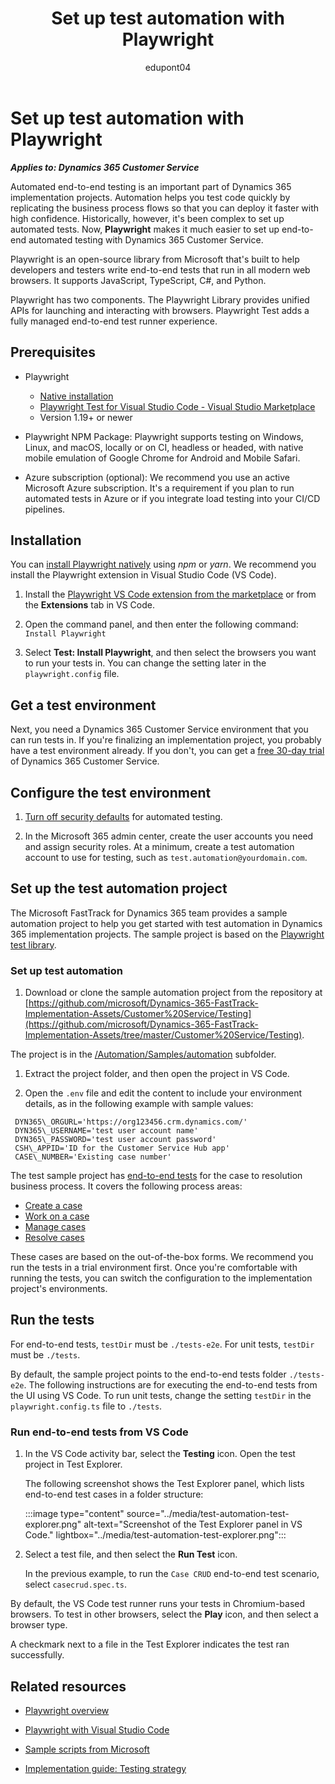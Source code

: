 ﻿---
title: Set up test automation with Playwright
description: Learn how to set up automated end-to-end testing with Playwright for Microsoft Dynamics 365 Customer Service projects.
ms.date: 06/07/2023
ms.topic: how-to
author: edupont04
ms.author: darent
ms.custom:
 - ai-gen-docs-bap
 - ai-gen-desc
 - ai-seo-date:08/23/2023
 - bap-template
---

# Set up test automation with Playwright

***Applies to: Dynamics 365 Customer Service***

Automated end-to-end testing is an important part of Dynamics 365 implementation projects. Automation helps you test code quickly by replicating the business process flows so that you can deploy it faster with high confidence. Historically, however, it's been complex to set up automated tests. Now, **Playwright** makes it much easier to set up end-to-end automated testing with Dynamics 365 Customer Service.

Playwright is an open-source library from Microsoft that's built to help developers and testers write end-to-end tests that run in all modern web browsers. It supports JavaScript, TypeScript, C\#, and Python.

Playwright has two components. The Playwright Library provides unified APIs for launching and interacting with browsers. Playwright Test adds a fully managed end-to-end test runner experience.

## Prerequisites

- Playwright

  - [Native installation](https://playwright.dev)
  - [Playwright Test for Visual Studio Code - Visual Studio Marketplace](https://marketplace.visualstudio.com/items?itemName=ms-playwright.playwright)
  - Version 1.19+ or newer

- Playwright NPM Package: Playwright supports testing on Windows, Linux, and macOS, locally or on CI, headless or headed, with native mobile emulation of Google Chrome for Android and Mobile Safari.

- Azure subscription (optional): We recommend you use an active Microsoft Azure subscription. It's a requirement if you plan to run automated tests in Azure or if you integrate load testing into your CI/CD pipelines.

## Installation

You can [install Playwright natively](https://playwright.dev/docs/intro) using *npm* or *yarn*. We recommend you install the Playwright extension in Visual Studio Code (VS Code).

1. Install the [Playwright VS Code extension from the marketplace](https://marketplace.visualstudio.com/items?itemName=ms-playwright.playwright) or from the **Extensions** tab in VS Code.

1. Open the command panel, and then enter the following command: `Install Playwright`

1. Select **Test: Install Playwright**, and then select the browsers you want to run your tests in. You can change the setting later in the `playwright.config` file.

## Get a test environment

Next, you need a Dynamics 365 Customer Service environment that you can run tests in. If you're finalizing an implementation project, you probably have a test environment already. If you don't, you can get a [free 30-day trial](/dynamics365/customer-service/try-customer-service) of Dynamics 365 Customer Service.

## Configure the test environment

1. [Turn off security defaults](/azure/active-directory/fundamentals/security-defaults) for automated testing.

1. In the Microsoft 365 admin center, create the user accounts you need and assign security roles. At a minimum, create a test automation account to use for testing, such as `test.automation@yourdomain.com`.

## Set up the test automation project

The Microsoft FastTrack for Dynamics 365 team provides a sample automation project to help you get started with test automation in Dynamics 365 implementation projects. The sample project is based on the [Playwright test library](https://github.com/microsoft/playwright/tree/main/tests/library).

### Set up test automation

1. Download or clone the sample automation project from the repository at [https://github.com/microsoft/Dynamics-365-FastTrack-Implementation-Assets/Customer%20Service/Testing](https://github.com/microsoft/Dynamics-365-FastTrack-Implementation-Assets/tree/master/Customer%20Service/Testing).

  The project is in the [/Automation/Samples/automation](https://github.com/microsoft/Dynamics-365-FastTrack-Implementation-Assets/tree/master/Customer%20Service/Testing/Automation/Samples/automation) subfolder.

1. Extract the project folder, and then open the project in VS Code.

1. Open the `.env` file and edit the content to include your environment details, as in the following example with sample values:

 ```text
  DYN365\_ORGURL='https://org123456.crm.dynamics.com/'
  DYN365\_USERNAME='test user account name'
  DYN365\_PASSWORD='test user account password'
  CSH\_APPID='ID for the Customer Service Hub app'
  CASE\_NUMBER='Existing case number' 
 ```

The test sample project has [end-to-end tests](https://github.com/microsoft/Dynamics-365-FastTrack-Implementation-Assets/tree/master/Customer%20Service/Testing/Automation/Samples/automation/tests-e2e) for the case to resolution business process. It covers the following process areas:

- [Create a case](../business-processes/case-to-resolution-areas.md#create-a-case)
- [Work on a case](../business-processes/case-to-resolution-areas.md#work-on-a-case)
- [Manage cases](../business-processes/case-to-resolution-areas.md#manage-cases)
- [Resolve cases](../business-processes/case-to-resolution-areas.md#resolve-cases)

These cases are based on the out-of-the-box forms. We recommend you run the tests in a trial environment first. Once you're comfortable with running the tests, you can switch the configuration to the implementation project's environments.

## Run the tests

For end-to-end tests, `testDir` must be `./tests-e2e`. For unit tests, `testDir` must be `./tests`.

By default, the sample project points to the end-to-end tests folder `./tests-e2e`. The following instructions are for executing the end-to-end tests from the UI using VS Code. To run unit tests, change the setting `testDir` in the `playwright.config.ts` file to `./tests`.

### Run end-to-end tests from VS Code

1. In the VS Code activity bar, select the **Testing** icon. Open the test project in Test Explorer.

    The following screenshot shows the Test Explorer panel, which lists end-to-end test cases in a folder structure:
  
    :::image type="content" source="../media/test-automation-test-explorer.png" alt-text="Screenshot of the Test Explorer panel in VS Code." lightbox="../media/test-automation-test-explorer.png":::

1. Select a test file, and then select the **Run Test** icon.

    In the previous example, to run the `Case CRUD` end-to-end test scenario, select `casecrud.spec.ts`.

By default, the VS Code test runner runs your tests in Chromium-based browsers. To test in other browsers, select the **Play** icon, and then select a browser type.

A checkmark next to a file in the Test Explorer indicates the test ran successfully.

## Related resources

- [Playwright overview](https://playwright.dev/docs/intro)

- [Playwright with Visual Studio Code](https://playwright.dev/docs/getting-started-vscode)

- [Sample scripts from Microsoft](https://github.com/microsoft/Dynamics-365-FastTrack-Implementation-Assets/tree/master/Customer%20Service/Testing/Automation/Samples/automation)

- [Implementation guide: Testing strategy](../implementation-guide/testing-strategy.md)

<!--## Tags

*Products:* Dynamics 365 Customer Service-->

